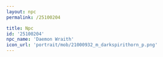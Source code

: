 ```yaml
---
layout: npc
permalink: /25100204

title: Npc
id: '25100204'
npc_name: 'Daemon Wraith'
icon_url: 'portrait/mob/21000932_m_darkspirithorn_p.png'
---
```

